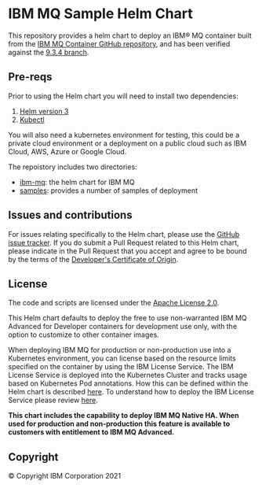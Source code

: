 # IBM MQ Sample Helm Chart
This repository provides a helm chart to deploy an IBM® MQ container built from the [IBM MQ Container GitHub repository](https://github.com/ibm-messaging/mq-container), and has been verified against the [9.3.4 branch](https://github.com/ibm-messaging/mq-container/tree/9.3.4).

## Pre-reqs
Prior to using the Helm chart you will need to install two dependencies:
1. [Helm version 3](https://helm.sh/docs/intro/install/)
2. [Kubectl](https://kubernetes.io/docs/tasks/tools/)

You will also need a kubernetes environment for testing, this could be a private cloud environment or a deployment on a public cloud such as IBM Cloud, AWS, Azure or Google Cloud.

The repoistory includes two directories:
* [ibm-mq](charts/ibm-mq/README.md): the helm chart for IBM MQ
* [samples](samples/README.md): provides a number of samples of deployment


## Issues and contributions

For issues relating specifically to the Helm chart, please use the [GitHub issue tracker](https://github.com/ibm-messaging/mq-helm/issues). If you do submit a Pull Request related to this Helm chart, please indicate in the Pull Request that you accept and agree to be bound by the terms of the [Developer's Certificate of Origin](DCO1.1.txt).

## License

The code and scripts are licensed under the [Apache License 2.0](http://www.apache.org/licenses/LICENSE-2.0.html).

This Helm chart defaults to deploy the free to use non-warranted IBM MQ Advanced for Developer containers for development use only, with the option to customize to other container images.

When deploying IBM MQ for production or non-production use into a Kubernetes environment, you can license based on the resource limits specified on the container by using the IBM License Service. The IBM License Service is deployed into the Kubernetes Cluster and tracks usage based on Kubernetes Pod annotations. How this can be defined within the Helm chart is described [here](charts/ibm-mq/README.md#Supplying-licensing-annotations). To understand how to deploy the IBM License Service please review [here](https://github.com/IBM/ibm-licensing-operator/blob/release-1.8/docs/License_Service_main.md).

**This chart includes the capability to deploy IBM MQ Native HA. When used for production and non-production this feature is available to customers with entitlement to IBM MQ Advanced.**

## Copyright

© Copyright IBM Corporation 2021
